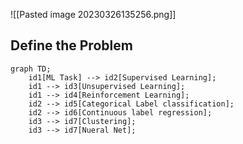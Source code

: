 
![[Pasted image 20230326135256.png]]

## Define the Problem

```mermaid
graph TD;
	id1[ML Task] --> id2[Supervised Learning];
	id1 --> id3[Unsupervised Learning];
	id1 --> id4[Reinforcement Learning];
	id2 --> id5[Categorical Label classification];
	id2 --> id6[Continuous label regression];
	id3 --> id7[Clustering];
	id3 --> id7[Nueral Net];
```

